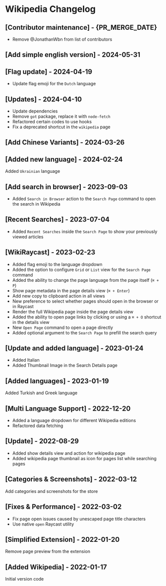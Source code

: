 # Wikipedia Changelog

## [Contributor maintenance] - {PR_MERGE_DATE}

- Remove @JonathanWbn from list of contributors

## [Add simple english version] - 2024-05-31

## [Flag update] - 2024-04-19

- Update flag emoji for the `Dutch` language

## [Updates] - 2024-04-10

- Update dependencies
- Remove `got` package, replace it with `node-fetch`
- Refactored certain codes to use hooks
- Fix a deprecated shortcut in the `wikipedia` page

## [Add Chinese Variants] - 2024-03-26

## [Added new language] - 2024-02-24

Added `Ukrainian` language

## [Add search in browser] - 2023-09-03

- Added `Search in Browser` action to the `Search Page` command to open the search in Wikipedia

## [Recent Searches] - 2023-07-04

- Added `Recent Searches` inside the `Search Page` to show your previously viewed articles

## [WikiRaycast] - 2023-02-23

- Added flag emoji to the language dropdown
- Added the option to configure `Grid` or `List` view for the `Search Page` command
- Added the ability to change the page language from the page itself (`⌘ + P`)
- Show page metadata in the page details view (`⌘ + Enter`)
- Add new copy to clipboard action in all views
- New preference to select whether pages should open in the browser or in Raycast
- Render the full Wikipedia page inside the page details view
- Added the ability to open page links by clicking or using a `⌘ + O` shortcut in the details view
- New `Open Page` command to open a page directly
- Added optional argument to the `Search Page` to prefill the search query

## [Update and added language] - 2023-01-24

- Added Italian
- Added Thumbnail Image in the Search Details page

## [Added languages] - 2023-01-19

Added Turkish and Greek language

## [Multi Language Support] - 2022-12-20

- Added a language dropdown for different Wikipedia editions
- Refactored data fetching

## [Update] - 2022-08-29

- Added show details view and action for wikipedia page
- Added wikipedia page thumbnail as icon for pages list while searching pages

## [Categories & Screenshots] - 2022-03-12

Add categories and screenshots for the store

## [Fixes & Performance] - 2022-03-02

- Fix page open issues caused by unescaped page title characters
- Use native `open` Raycast utility

## [Simplified Extension] - 2022-01-20

Remove page preview from the extension

## [Added Wikipedia] - 2022-01-17

Initial version code
